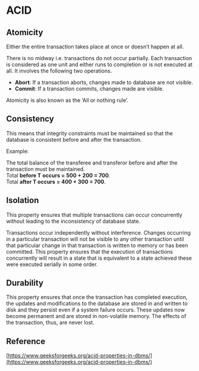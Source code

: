 # ACID

## Atomicity

Either the entire transaction takes place at once or doesn’t happen at all.

There is no midway i.e. transactions do not occur partially. Each transaction is considered as one unit and either runs to completion or is not executed at all. It involves the following two operations.

* **Abort**: If a transaction aborts, changes made to database are not visible.
* **Commit**: If a transaction commits, changes made are visible.

Atomicity is also known as the ‘All or nothing rule’.

## Consistency

This means that integrity constraints must be maintained so that the database is consistent before and after the transaction.

Example: 

The total balance of the transferee and transferor before and after the transaction must be maintained.  
Total **before T** **occurs =** **500 + 200 = 700**.  
Total **after T occurs** **= 400 + 300 = 700**.

## Isolation

This property ensures that multiple transactions can occur concurrently without leading to the inconsistency of database state.

Transactions occur independently without interference. Changes occurring in a particular transaction will not be visible to any other transaction until that particular change in that transaction is written to memory or has been committed. This property ensures that the execution of transactions concurrently will result in a state that is equivalent to a state achieved these were executed serially in some order.

## Durability

This property ensures that once the transaction has completed execution, the updates and modifications to the database are stored in and written to disk and they persist even if a system failure occurs. These updates now become permanent and are stored in non-volatile memory. The effects of the transaction, thus, are never lost.

## Reference

[https://www.geeksforgeeks.org/acid-properties-in-dbms/](https://www.geeksforgeeks.org/acid-properties-in-dbms/)



